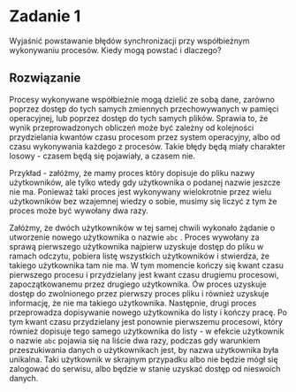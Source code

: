 # Zadanie 1

Wyjaśnić powstawanie błędów synchronizacji przy współbieżnym wykonywaniu procesów. Kiedy mogą powstać i dlaczego?

## Rozwiązanie

Procesy wykonywane współbieżnie mogą dzielić ze sobą dane, zarówno poprzez dostęp do tych samych zmiennych przechowywanych w pamięci operacyjnej, lub poprzez dostęp do tych samych plików. Sprawia to, że wynik przeprowadzonych obliczeń może być zależny od kolejności przydzielania kwantów czasu procesom przez system operacyjny, albo od czasu wykonywania każdego z procesów. Takie błędy będą miały charakter losowy - czasem będą się pojawiały, a czasem nie.

Przykład - załóżmy, że mamy proces który dopisuje do pliku nazwy użytkowników, ale tylko wtedy gdy użytkownika o podanej nazwie jeszcze nie ma. Ponieważ taki proces jest wykonywany wielokrotnie przez wielu użytkowników bez wzajemnej wiedzy o sobie, musimy się liczyć z tym że proces może być wywołany dwa razy.

Załóżmy, że dwóch użytkowników w tej samej chwili wykonało żądanie o utworzenie nowego użytkownika o nazwie `abc` . Proces wywołany za sprawą pierwszego użytkownika najpierw uzyskuje dostęp do pliku w ramach odczytu, pobiera listę wszystkich użytkowników i stwierdza, że takiego użytkownika tam nie ma. W tym momencie kończy się kwant czasu pierwszego procesu i przydzielany jest kwant czasu drugiemu procesowi, zapoczątkowanemu przez drugiego użytkownika. Ów proces uzyskuje dostęp do zwolnionego przez pierwszy proces pliku i również uzyskuje informację, że nie ma takiego użytkownika. Następnie, drugi proces przeprowadza dopisywanie nowego użytkownika do listy i kończy pracę. Po tym kwant czasu przydzielany jest ponownie pierwszemu procesowi, który również dopisuje tego samego użytkownika do listy - w efekcie użytkownik o nazwie `abc` pojawia się na liście dwa razy, podczas gdy warunkiem przeszukiwania danych o użytkownikach jest, by nazwa użytkownika była unikalna. Taki użytkownik w skrajnym przypadku albo nie będzie mógł się zalogować do serwisu, albo będzie w stanie uzyskać dostęp od nieswoich danych.
